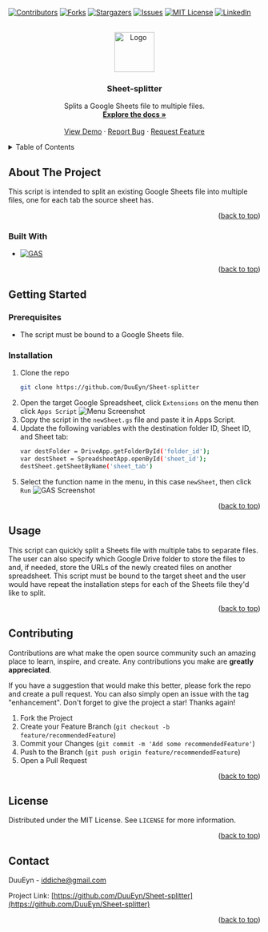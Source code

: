 
<a name="readme-top"></a>

[![Contributors][contributors-shield]][contributors-url]
[![Forks][forks-shield]][forks-url]
[![Stargazers][stars-shield]][stars-url]
[![Issues][issues-shield]][issues-url]
[![MIT License][license-shield]][license-url]
[![LinkedIn][linkedin-shield]][linkedin-url]



<!-- PROJECT LOGO -->
<br />
<div align="center">
  <a href="https://github.com/DuuEyn/Sheet-splitter">
    <img src="https://lh3.googleusercontent.com/yCF7mTvXRF_EhDf7Kun5_-LMYTbD2IL-stx_D97EzpACfhpGjY_Frx8NZw63rSn2dME0v8-Im49Mh16htvPAGmEOMhiTxDZzo6rB7MY" alt="Logo" width="80" height="80">
  </a>

  <h3 align="center">Sheet-splitter</h3>

  <p align="center">
    Splits a Google Sheets file to multiple files.
    <br />
    <a href="https://github.com/DuuEyn/Sheet-splitter
"><strong>Explore the docs »</strong></a>
    <br />
    <br />
    <a href="https://github.com/DuuEyn/Sheet-splitter
">View Demo</a>
    ·
    <a href="https://github.com/DuuEyn/Sheet-splitter
/issues">Report Bug</a>
    ·
    <a href="https://github.com/DuuEyn/Sheet-splitter
/issues">Request Feature</a>
  </p>
</div>



<!-- TABLE OF CONTENTS -->
<details>
  <summary>Table of Contents</summary>
  <ol>
    <li>
      <a href="#about-the-project">About The Project</a>
      <ul>
        <li><a href="#built-with">Built With</a></li>
      </ul>
    </li>
    <li>
      <a href="#getting-started">Getting Started</a>
      <ul>
        <li><a href="#prerequisites">Prerequisites</a></li>
        <li><a href="#installation">Installation</a></li>
      </ul>
    </li>
    <li><a href="#usage">Usage</a></li>
    <li><a href="#contributing">Contributing</a></li>
    <li><a href="#license">License</a></li>
    <li><a href="#contact">Contact</a></li>
    <li><a href="#acknowledgments">Acknowledgments</a></li>
  </ol>
</details>



<!-- ABOUT THE PROJECT -->
## About The Project

This script is intended to split an existing Google Sheets file into multiple files, one for each tab the source sheet has.

<p align="right">(<a href="#readme-top">back to top</a>)</p>



### Built With

* [![GAS][gas.js]][gas-url]

<p align="right">(<a href="#readme-top">back to top</a>)</p>



<!-- GETTING STARTED -->
## Getting Started

### Prerequisites
* The script must be bound to a Google Sheets file.


### Installation

1. Clone the repo
   ```sh
   git clone https://github.com/DuuEyn/Sheet-splitter
   ```
2. Open the target Google Spreadsheet, click `Extensions` on the menu then click `Apps Script`
   ![Menu Screenshot][menu-screenshot]
3. Copy the script in the `newSheet.gs` file and paste it in Apps Script.
4. Update the following variables with the destination folder ID, Sheet ID, and Sheet tab:
   ```sh
   var destFolder = DriveApp.getFolderById('folder_id');
   var destSheet = SpreadsheetApp.openById('sheet_id');
   destSheet.getSheetByName('sheet_tab')
   ```
5. Select the function name in the menu, in this case `newSheet`, then click `Run`
   ![GAS Screenshot][gas-screenshot]

<p align="right">(<a href="#readme-top">back to top</a>)</p>



<!-- USAGE EXAMPLES -->
## Usage

This script can quickly split a Sheets file with multiple tabs to separate files. The user can also specify which Google Drive folder to store the files to and, if needed, store the URLs of the newly created files on another spreadsheet.
This script must be bound to the target sheet and the user would have repeat the installation steps for each of the Sheets file they'd like to split.

<p align="right">(<a href="#readme-top">back to top</a>)</p>




<!-- CONTRIBUTING -->
## Contributing

Contributions are what make the open source community such an amazing place to learn, inspire, and create. Any contributions you make are **greatly appreciated**.

If you have a suggestion that would make this better, please fork the repo and create a pull request. You can also simply open an issue with the tag "enhancement".
Don't forget to give the project a star! Thanks again!

1. Fork the Project
2. Create your Feature Branch (`git checkout -b feature/recommendedFeature`)
3. Commit your Changes (`git commit -m 'Add some recommendedFeature'`)
4. Push to the Branch (`git push origin feature/recommendedFeature`)
5. Open a Pull Request

<p align="right">(<a href="#readme-top">back to top</a>)</p>



<!-- LICENSE -->
## License

Distributed under the MIT License. See `LICENSE` for more information.

<p align="right">(<a href="#readme-top">back to top</a>)</p>



<!-- CONTACT -->
## Contact

DuuEyn - iddiche@gmail.com

Project Link: [https://github.com/DuuEyn/Sheet-splitter](https://github.com/DuuEyn/Sheet-splitter)

<p align="right">(<a href="#readme-top">back to top</a>)</p>




<!-- MARKDOWN LINKS & IMAGES -->
<!-- https://www.markdownguide.org/basic-syntax/#reference-style-links -->
[contributors-shield]: https://img.shields.io/github/contributors/DuuEyn/Sheet-splitter.svg?style=for-the-badge
[contributors-url]: https://github.com/DuuEyn/Sheet-splitter/graphs/contributors
[forks-shield]: https://img.shields.io/github/forks/DuuEyn/Sheet-splitter.svg?style=for-the-badge
[forks-url]: https://github.com/DuuEyn/Sheet-splitter/network/members
[stars-shield]: https://img.shields.io/github/stars/DuuEyn/Sheet-splitter.svg?style=for-the-badge
[stars-url]: https://github.com/DuuEyn/Sheet-splitter/stargazers
[issues-shield]: https://img.shields.io/github/issues/DuuEyn/Sheet-splitter.svg?style=for-the-badge
[issues-url]: https://github.com/DuuEyn/Sheet-splitter/issues
[license-shield]: https://img.shields.io/github/license/DuuEyn/Sheet-splitter.svg?style=for-the-badge
[license-url]: https://github.com/DuuEyn/Sheet-splitter/blob/master/LICENSE
[linkedin-shield]: https://img.shields.io/badge/-LinkedIn-black.svg?style=for-the-badge&logo=linkedin&colorB=555
[linkedin-url]: https://linkedin.com/in/ian-dewaine-diche-69406a2bb
[menu-screenshot]: images/menu_screenshot.png
[gas-screenshot]: images/gas_screenshot.png
[gas.js]: https://img.shields.io/badge/Google%20Apps%20Script-4A4A55?style=for-the-badge&logo=googleappsscript&logoColor=white
[gas-url]: https://www.google.com/script/start/
